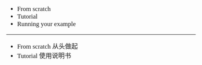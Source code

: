 <span  style="font-family: Simsun,serif; font-size: 17px; ">

- From scratch
- Tutorial
- Running your example





---

- From scratch 从头做起
- Tutorial 使用说明书

</span>
